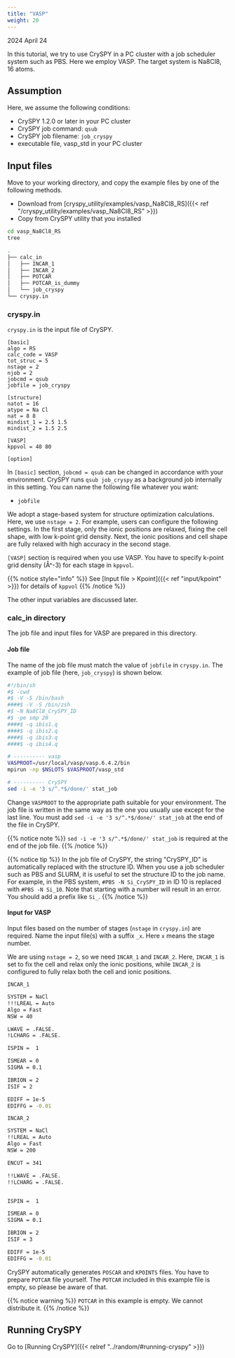 ```yaml
---
title: "VASP"
weight: 20
---
```


2024 April 24

In this tutorial, we try to use CrySPY in a PC cluster with a job scheduler system such as PBS.
Here we employ VASP.
The target system is Na8Cl8, 16 atoms.

## Assumption

Here, we assume the following conditions:

- CrySPY 1.2.0 or later in your PC cluster
- CrySPY job command: `qsub`
- CrySPY job filename: `job_cryspy`
- executable file, vasp_std in your PC cluster

## Input files
Move to your working directory, and copy the example files by one of the following methods.

- Download from [cryspy_utility/examples/vasp_Na8Cl8_RS]({{< ref "/cryspy_utility/examples/vasp_Na8Cl8_RS" >}})
- Copy from CrySPY utility that you installed

``` zsh
cd vasp_Na8Cl8_RS
tree
```

``` zsh
.
├── calc_in
│   ├── INCAR_1
│   ├── INCAR_2
│   ├── POTCAR
│   ├── POTCAR_is_dummy
│   └── job_cryspy
└── cryspy.in
```


### cryspy.in
`cryspy.in` is the input file of CrySPY.

```
[basic]
algo = RS
calc_code = VASP
tot_struc = 5
nstage = 2
njob = 2
jobcmd = qsub
jobfile = job_cryspy

[structure]
natot = 16
atype = Na Cl
nat = 8 8
mindist_1 = 2.5 1.5
mindist_2 = 1.5 2.5

[VASP]
kppvol = 40 80

[option]
```

In `[basic]` section, `jobcmd = qsub` can be changed in accordance with your environment.
CrySPY runs `qsub job_cryspy` as a background job internally in this setting.
You can name the following file whatever you want:

- `jobfile`


We adopt a stage-based system for structure optimization calculations.
Here, we use `nstage = 2`.
For example, users can configure the following settings.
In the first stage, only the ionic positions are relaxed, fixing the cell shape, with low k-point grid density.
Next, the ionic positions and cell shape are fully relaxed with high accuracy in the second stage.

`[VASP]` section is required when you use VASP.
You have to specify k-point grid density (Å^-3) for each stage in `kppvol`.

{{% notice style="info" %}}
See [Input file > Kpoint]({{< ref "input/kpoint" >}}) for details of `kppvol`
{{% /notice %}}


The other input variables are discussed later.


### calc_in directory

The job file and input files for VASP are prepared in this directory.


#### Job file

The name of the job file must match the value of `jobfile` in `cryspy.in`.
The example of job file (here, `job_cryspy`) is shown below.

``` zsh
#!/bin/sh
#$ -cwd
#$ -V -S /bin/bash
####$ -V -S /bin/zsh
#$ -N Na8Cl8_CrySPY_ID
#$ -pe smp 20
####$ -q ibis1.q
####$ -q ibis2.q
####$ -q ibis3.q
####$ -q ibis4.q

# ---------- vasp
VASPROOT=/usr/local/vasp/vasp.6.4.2/bin
mpirun -np $NSLOTS $VASPROOT/vasp_std

# ---------- CrySPY
sed -i -e '3 s/^.*$/done/' stat_job
```

Change `VASPROOT` to the appropriate path suitable for your environment.
The job file is written in the same way as the one you usually use except for the last line.
You must add `sed -i -e '3 s/^.*$/done/' stat_job` at the end of the file in CrySPY.

{{% notice note %}}
`sed -i -e '3 s/^.*$/done/' stat_job` is required at the end of the job file.
{{% /notice %}}

{{% notice tip %}}
In the job file of CrySPY, the string "CrySPY_ID" is automatically replaced with the structure ID.
When you use a job scheduler such as PBS and SLURM, it is useful to set the structure ID to the job name.
For example, in the PBS system, `#PBS -N Si_CrySPY_ID` in ID 10 is replaced with `#PBS -N Si_10`.
Note that starting with a number will result in an error.
You should add a prefix like `Si_`.
{{% /notice %}}

#### Input for VASP

Input files based on the number of stages (`nstage` in `cryspy.in`) are required.
Name the input file(s) with a suffix `_x`.
Here `x` means the stage number.

We are using `nstage = 2`, so we need `INCAR_1` and `INCAR_2`.
Here, `INCAR_1` is set to fix the cell and relax only the ionic positions, while `INCAR_2` is configured to fully relax both the cell and ionic positions.


`INCAR_1`
``` bash
SYSTEM = NaCl
!!!LREAL = Auto
Algo = Fast
NSW = 40

LWAVE = .FALSE.
!LCHARG = .FALSE.

ISPIN =  1

ISMEAR = 0
SIGMA = 0.1

IBRION = 2
ISIF = 2

EDIFF = 1e-5
EDIFFG = -0.01
```

`INCAR_2`
``` bash
SYSTEM = NaCl
!!LREAL = Auto
Algo = Fast
NSW = 200

ENCUT = 341

!!LWAVE = .FALSE.
!!LCHARG = .FALSE.


ISPIN =  1

ISMEAR = 0
SIGMA = 0.1

IBRION = 2
ISIF = 3

EDIFF = 1e-5
EDIFFG = -0.01
```

CrySPY automatically generates `POSCAR` and `KPOINTS` files.
You have to prepare `POTCAR` file yourself.
The `POTCAR` included in this example file is empty, so please be aware of that.

{{% notice warning %}}
`POTCAR` in this example is empty. We cannot distribute it.
{{% /notice %}}


## Running CrySPY

Go to [Running CrySPY]({{< relref "../random/#running-cryspy" >}})